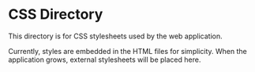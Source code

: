 # CSS Directory

This directory is for CSS stylesheets used by the web application.

Currently, styles are embedded in the HTML files for simplicity. When the application grows, external stylesheets will be placed here.

